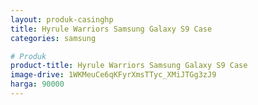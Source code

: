 ```yaml
---
layout: produk-casinghp
title: Hyrule Warriors Samsung Galaxy S9 Case
categories: samsung

# Produk
product-title: Hyrule Warriors Samsung Galaxy S9 Case
image-drive: 1WKMeuCe6qKFyrXmsTTyc_XMiJTGg3zJ9
harga: 90000
---
```

